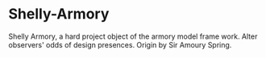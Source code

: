 # Shelly-Armory
Shelly Armory, a hard project object of the armory model frame work. Alter observers' odds of design presences. Origin by Sir Amoury Spring.
